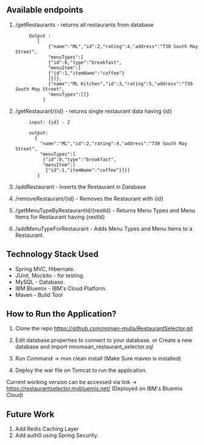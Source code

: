 ## Available endpoints ##

1. /getRestaurants - returns all restaurants from database

            Output :
               [
                   {"name":"ML","id":2,"rating":4,"address":"730 South May Street",
                   "menuTypes":[
                   {"id":0,"type":"breakfast",
                   "menuItem":[
                   {"id":1,"itemName":"coffee"}
                   ]}]},
                   {"name":"ML Kitchen","id":3,"rating":5,"address":"730 South May Street",
                   "menuTypes":[]}
                 ]
     
2. /getRestaurant/{id} - returns single restaurant data having {id}

            input: {id} - 2

            output:
              {
                "name":"ML","id":2,"rating":4,"address":"730 South May Street",
                "menuTypes":[
                 {"id":0,"type":"breakfast",
                 "menuItem":[
                  {"id":1,"itemName":"coffee"}]}]
               }
   
3. /addRestaurant - Inserts the Restaurant in Database

4. /removeRestaurant/{id} - Removes the Restaurant with {id}

5. /getMenuTypeByRestaurantId/{restId} - Returns Menu Types and Menu Items for Restaurant having {restId}

6. /addMenuTypeForRestaurant - Adds Menu Types and Menu Items to a Restaurant.


## Technology Stack Used ##

 - Spring MVC, Hibernate.
 - JUnit, Mockito - for testing.
 - MySQL - Database.
 - IBM Bluemix - IBM's Cloud Platform.
 - Maven - Build Tool
 
 
## How to Run the Application? ##
 
 1. Clone the repo https://github.com/noman-mulla/RestaurantSelector.git
 
 2. Edit database.properties to connect to your database.
    or
    Create a new database and import mnomaan_restaurant_selector.sql
 3. Run Command -> mvn clean install (Make Sure maven is installed)
 4. Deploy the war file on Tomcat to run the application.
 
 
Current working version can be accessed via link -> https://restaurantselector.mybluemix.net/  (Deployed on IBM's Bluemix Cloud)


## Future Work ##
1. Add Redis Caching Layer
2. Add auth0 using Spring Security.
 
 
 
 
